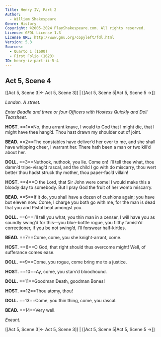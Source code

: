 ```yaml
---
Title: Henry IV, Part 2
Author: 
  - William Shakespeare
Genre: History
Copyright: ©2005-2024 PlayShakespeare.com. All rights reserved.
License: GFDL License 1.3
License URL: http://www.gnu.org/copyleft/fdl.html
Version: 5.3
Sources:
  - Quarto 1 (1600)
  - First Folio (1623)
ID: henry-iv-part-ii-5-4
---
```


## Act 5, Scene 4
[[Act 5, Scene 3|← Act 5, Scene 3]] | [[Act 5, Scene 5|Act 5, Scene 5 →]]

*London. A street.*

*Enter Beadle and three or four Officers with Hostess Quickly and Doll Tearsheet.*

**HOST.**
==1==No, thou arrant knave, I would to God that I might die, that I might have thee hang’d. Thou hast drawn my shoulder out of joint.

**BEAD.**
==2==The constables have deliver’d her over to me, and she shall have whipping cheer, I warrant her. There hath been a man or two kill’d about her.

**DOLL.**
==3==Nuthook, nuthook, you lie. Come on! I’ll tell thee what, thou damn’d tripe-visag’d rascal, and the child I go with do miscarry, thou wert better thou hadst struck thy mother, thou paper-fac’d villain!

**HOST.**
==4==O the Lord, that Sir John were come! I would make this a bloody day to somebody. But I pray God the fruit of her womb miscarry.

**BEAD.**
==5==If it do, you shall have a dozen of cushions again; you have but eleven now. Come, I charge you both go with me, for the man is dead that you and Pistol beat amongst you.

**DOLL.**
==6==I’ll tell you what, you thin man in a censer, I will have you as soundly swing’d for this—you blue-bottle rogue, you filthy famish’d correctioner, if you be not swing’d, I’ll forswear half-kirtles.

**BEAD.**
==7==Come, come, you she knight-arrant, come.

**HOST.**
==8==O God, that right should thus overcome might! Well, of sufferance comes ease.

**DOLL.**
==9==Come, you rogue, come bring me to a justice.

**HOST.**
==10==Ay, come, you starv’d bloodhound.

**DOLL.**
==11==Goodman Death, goodman Bones!

**HOST.**
==12==Thou atomy, thou!

**DOLL.**
==13==Come, you thin thing, come, you rascal.

**BEAD.**
==14==Very well.

*Exeunt.*

[[Act 5, Scene 3|← Act 5, Scene 3]] | [[Act 5, Scene 5|Act 5, Scene 5 →]]